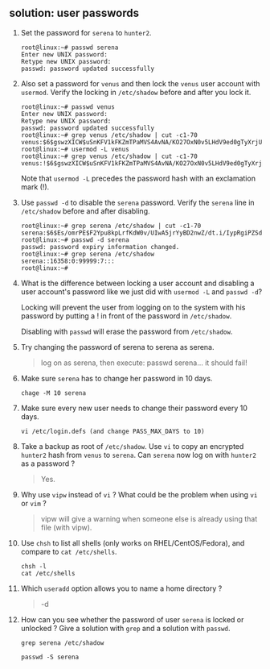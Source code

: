## solution: user passwords

1. Set the password for `serena` to `hunter2`.

    ```
    root@linux:~# passwd serena
    Enter new UNIX password:
    Retype new UNIX password:
    passwd: password updated successfully
    ```

2. Also set a password for `venus` and then lock the `venus` user account with `usermod`. Verify the locking in `/etc/shadow` before and after you lock it.

    ```
    root@linux:~# passwd venus
    Enter new UNIX password:
    Retype new UNIX password:
    passwd: password updated successfully
    root@linux:~# grep venus /etc/shadow | cut -c1-70
    venus:$6$gswzXICW$uSnKFV1kFKZmTPaMVS4AvNA/KO27OxN0v5LHdV9ed0gTyXrjUeM/
    root@linux:~# usermod -L venus
    root@linux:~# grep venus /etc/shadow | cut -c1-70
    venus:!$6$gswzXICW$uSnKFV1kFKZmTPaMVS4AvNA/KO27OxN0v5LHdV9ed0gTyXrjUeM
    ```

    Note that `usermod -L` precedes the password hash with an exclamation mark (!).

3. Use `passwd -d` to disable the `serena` password. Verify the `serena` line in `/etc/shadow` before and after disabling.

    ```
    root@linux:~# grep serena /etc/shadow | cut -c1-70
    serena:$6$Es/omrPE$F2Ypu8kpLrfKdW0v/UIwA5jrYyBD2nwZ/dt.i/IypRgiPZSdB/B
    root@linux:~# passwd -d serena
    passwd: password expiry information changed.
    root@linux:~# grep serena /etc/shadow
    serena::16358:0:99999:7:::
    root@linux:~#
    ```

4. What is the difference between locking a user account and disabling a user account's password like we just did with `usermod -L` and `passwd -d`?

    Locking will prevent the user from logging on to the system with his password by putting a ! in front of the password in `/etc/shadow`.

    Disabling with `passwd` will erase the password from `/etc/shadow`.

5. Try changing the password of serena to serena as serena.

    > log on as serena, then execute: passwd serena... it should fail!

6. Make sure `serena` has to change her password in 10 days.

    ```
    chage -M 10 serena
    ```

7. Make sure every new user needs to change their password every 10 days.

    ```
    vi /etc/login.defs (and change PASS_MAX_DAYS to 10)
    ```

8. Take a backup as root of `/etc/shadow`. Use `vi` to copy an encrypted `hunter2` hash from `venus` to `serena`. Can `serena` now log on with `hunter2` as a password ?

    > Yes.

9. Why use `vipw` instead of `vi` ? What could be the problem when using `vi` or `vim` ?

    > vipw will give a warning when someone else is already using that file (with vipw).

10. Use `chsh` to list all shells (only works on RHEL/CentOS/Fedora), and compare to `cat /etc/shells`.

    ```
    chsh -l
    cat /etc/shells
    ```

11. Which `useradd` option allows you to name a home directory ?

    > -d

12. How can you see whether the password of user `serena` is locked or unlocked ? Give a solution with `grep` and a solution with `passwd`.

    ```
    grep serena /etc/shadow

    passwd -S serena
    ```



